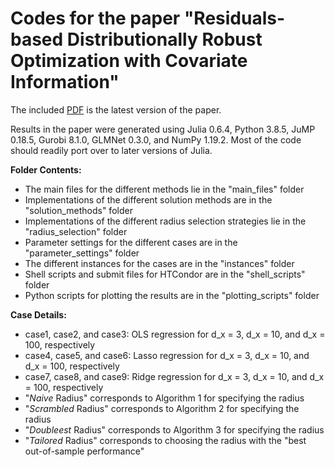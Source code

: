 # Codes for the paper "Residuals-based Distributionally Robust Optimization with Covariate Information"

The included <a href = "https://github.com/rohitkannan/ER-DRO/blob/main/Residuals-based%20DRO%20with%20covariate%20information%20(R1).pdf" target="_blank">PDF</a> is the latest version of the paper.

Results in the paper were generated using Julia 0.6.4, Python 3.8.5, JuMP 0.18.5, Gurobi 8.1.0, GLMNet 0.3.0, and NumPy 1.19.2. Most of the code should readily port over to later versions of Julia.


**Folder Contents:**
* The main files for the different methods lie in the "main_files" folder
* Implementations of the different solution methods are in the "solution_methods" folder
* Implementations of the different radius selection strategies lie in the "radius_selection" folder
* Parameter settings for the different cases are in the "parameter_settings" folder
* The different instances for the cases are in the "instances" folder
* Shell scripts and submit files for HTCondor are in the "shell_scripts" folder
* Python scripts for plotting the results are in the "plotting_scripts" folder


**Case Details:**
* case1, case2, and case3: OLS regression for d_x = 3, d_x = 10, and d_x = 100, respectively
* case4, case5, and case6: Lasso regression for d_x = 3, d_x = 10, and d_x = 100, respectively
* case7, case8, and case9: Ridge regression for d_x = 3, d_x = 10, and d_x = 100, respectively
* "_Naive_ Radius" corresponds to Algorithm 1 for specifying the radius
* "_Scrambled_ Radius" corresponds to Algorithm 2 for specifying the radius
* "_Doubleest_ Radius" corresponds to Algorithm 3 for specifying the radius
* "_Tailored_ Radius" corresponds to choosing the radius with the "best out-of-sample performance"

